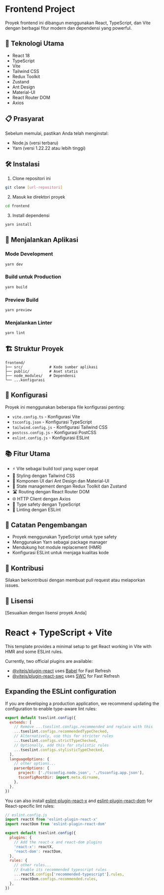 # Frontend Project

Proyek frontend ini dibangun menggunakan React, TypeScript, dan Vite dengan berbagai fitur modern dan dependensi yang powerful.

## 🚀 Teknologi Utama

- React 18
- TypeScript
- Vite
- Tailwind CSS
- Redux Toolkit
- Zustand
- Ant Design
- Material-UI
- React Router DOM
- Axios

## 📋 Prasyarat

Sebelum memulai, pastikan Anda telah menginstal:

- Node.js (versi terbaru)
- Yarn (versi 1.22.22 atau lebih tinggi)

## 🛠️ Instalasi

1. Clone repositori ini
```bash
git clone [url-repositori]
```

2. Masuk ke direktori proyek
```bash
cd frontend
```

3. Install dependensi
```bash
yarn install
```

## 🚦 Menjalankan Aplikasi

### Mode Development
```bash
yarn dev
```

### Build untuk Production
```bash
yarn build
```

### Preview Build
```bash
yarn preview
```

### Menjalankan Linter
```bash
yarn lint
```

## 🏗️ Struktur Proyek

```
frontend/
├── src/            # Kode sumber aplikasi
├── public/         # Aset statis
├── node_modules/   # Dependensi
└── ...konfigurasi
```

## 🔧 Konfigurasi

Proyek ini menggunakan beberapa file konfigurasi penting:

- `vite.config.ts` - Konfigurasi Vite
- `tsconfig.json` - Konfigurasi TypeScript
- `tailwind.config.js` - Konfigurasi Tailwind CSS
- `postcss.config.js` - Konfigurasi PostCSS
- `eslint.config.js` - Konfigurasi ESLint

## 📚 Fitur Utama

- ⚡️ Vite sebagai build tool yang super cepat
- 🎨 Styling dengan Tailwind CSS
- 📱 Komponen UI dari Ant Design dan Material-UI
- 🔄 State management dengan Redux Toolkit dan Zustand
- 🛣️ Routing dengan React Router DOM
- 🌐 HTTP Client dengan Axios
- 📝 Type safety dengan TypeScript
- 🧹 Linting dengan ESLint

## 📝 Catatan Pengembangan

- Proyek menggunakan TypeScript untuk type safety
- Menggunakan Yarn sebagai package manager
- Mendukung hot module replacement (HMR)
- Konfigurasi ESLint untuk menjaga kualitas kode

## 🤝 Kontribusi

Silakan berkontribusi dengan membuat pull request atau melaporkan issues.

## 📄 Lisensi

[Sesuaikan dengan lisensi proyek Anda]

# React + TypeScript + Vite

This template provides a minimal setup to get React working in Vite with HMR and some ESLint rules.

Currently, two official plugins are available:

- [@vitejs/plugin-react](https://github.com/vitejs/vite-plugin-react/blob/main/packages/plugin-react/README.md) uses [Babel](https://babeljs.io/) for Fast Refresh
- [@vitejs/plugin-react-swc](https://github.com/vitejs/vite-plugin-react-swc) uses [SWC](https://swc.rs/) for Fast Refresh

## Expanding the ESLint configuration

If you are developing a production application, we recommend updating the configuration to enable type-aware lint rules:

```js
export default tseslint.config({
  extends: [
    // Remove ...tseslint.configs.recommended and replace with this
    ...tseslint.configs.recommendedTypeChecked,
    // Alternatively, use this for stricter rules
    ...tseslint.configs.strictTypeChecked,
    // Optionally, add this for stylistic rules
    ...tseslint.configs.stylisticTypeChecked,
  ],
  languageOptions: {
    // other options...
    parserOptions: {
      project: ['./tsconfig.node.json', './tsconfig.app.json'],
      tsconfigRootDir: import.meta.dirname,
    },
  },
})
```

You can also install [eslint-plugin-react-x](https://github.com/Rel1cx/eslint-react/tree/main/packages/plugins/eslint-plugin-react-x) and [eslint-plugin-react-dom](https://github.com/Rel1cx/eslint-react/tree/main/packages/plugins/eslint-plugin-react-dom) for React-specific lint rules:

```js
// eslint.config.js
import reactX from 'eslint-plugin-react-x'
import reactDom from 'eslint-plugin-react-dom'

export default tseslint.config({
  plugins: {
    // Add the react-x and react-dom plugins
    'react-x': reactX,
    'react-dom': reactDom,
  },
  rules: {
    // other rules...
    // Enable its recommended typescript rules
    ...reactX.configs['recommended-typescript'].rules,
    ...reactDom.configs.recommended.rules,
  },
})
```
